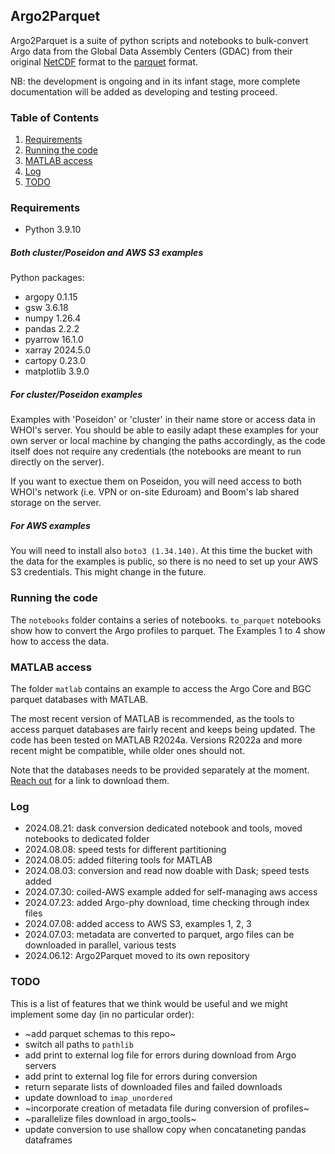 ## Argo2Parquet

Argo2Parquet is a suite of python scripts and notebooks to bulk-convert Argo data from the Global Data Assembly Centers (GDAC) from their original [NetCDF](https://www.unidata.ucar.edu/software/netcdf/) format to the [parquet](https://parquet.apache.org/) format.

NB: the development is ongoing and in its infant stage, more complete documentation will be added as developing and testing proceed.

### Table of Contents
1. [Requirements](#requirements)
2. [Running the code](#running-the-code)
3. [MATLAB access](#matlab-access)
4. [Log](#log)
5. [TODO](#TODO)

### Requirements
* Python 3.9.10

##### Both cluster/Poseidon and AWS S3 examples
Python packages:
* argopy 0.1.15
* gsw 3.6.18
* numpy 1.26.4
* pandas 2.2.2
* pyarrow 16.1.0
* xarray 2024.5.0
* cartopy 0.23.0
* matplotlib 3.9.0

##### For cluster/Poseidon examples
Examples with 'Poseidon' or 'cluster' in their name store or access data in WHOI's server. You should be able to easily adapt these examples for your own server or local machine by changing the paths accordingly, as the code itself does not require any credentials (the notebooks are meant to run directly on the server).

If you want to exectue them on Poseidon, you will need access to both WHOI's network (i.e. VPN or on-site Eduroam) and Boom's lab shared storage on the server.

##### For AWS examples
You will need to install also `boto3 (1.34.140)`. At this time the bucket with the data for the examples is public, so there is no need to set up your AWS S3 credentials. This might change in the future.

### Running the code
The `notebooks` folder contains a series of notebooks. `to_parquet` notebooks show how to convert the Argo profiles to parquet. The Examples 1 to 4 show how to access the data. 

### MATLAB access
The folder `matlab` contains an example to access the Argo Core and BGC parquet databases with MATLAB. 

The most recent version of MATLAB is recommended, as the tools to access parquet databases are fairly recent and keeps being updated. The code has been tested on MATLAB R2024a. Versions R2022a and more recent might be compatible, while older ones should not.

Note that the databases needs to be provided separately at the moment. [Reach out](enrico.milanese@whoi.edu) for a link to download them.

### Log
* 2024.08.21: dask conversion dedicated notebook and tools, moved notebooks to dedicated folder
* 2024.08.08: speed tests for different partitioning
* 2024.08.05: added filtering tools for MATLAB
* 2024.08.03: conversion and read now doable with Dask; speed tests added
* 2024.07.30: coiled-AWS example added for self-managing aws access
* 2024.07.23: added Argo-phy download, time checking through index files
* 2024.07.08: added access to AWS S3, examples 1, 2, 3
* 2024.07.03: metadata are converted to parquet, argo files can be downloaded in parallel, various tests
* 2024.06.12: Argo2Parquet moved to its own repository

### TODO
This is a list of features that we think would be useful and we might implement some day (in no particular order):

* ~add parquet schemas to this repo~
* switch all paths to `pathlib`
* add print to external log file for errors during download from Argo servers
* add print to external log file for errors during conversion
* return separate lists of downloaded files and failed downloads
* update download to `imap_unordered`
* ~incorporate creation of metadata file during conversion of profiles~
* ~parallelize files download in argo_tools~
* update conversion to use shallow copy when concataneting pandas dataframes
